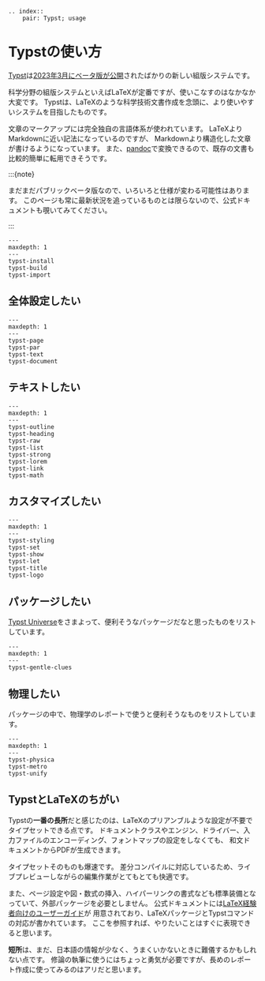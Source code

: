 ```{eval-rst}
.. index::
    pair: Typst; usage
```

# Typstの使い方

[Typst](https://typst.app/)は[2023年3月にベータ版が公開](https://typst.app/blog/2023/beta-oss-launch)されたばかりの新しい組版システムです。

科学分野の組版システムといえばLaTeXが定番ですが、使いこなすのはなかなか大変です。
Typstは、LaTeXのような科学技術文書作成を念頭に、より使いやすいシステムを目指したものです。

文章のマークアップには完全独自の言語体系が使われています。
LaTeXよりMarkdownに近い記法になっているのですが、
Markdownより構造化した文章が書けるようになっています。
また、[pandoc](../command/command-pandoc.md)で変換できるので、既存の文書も比較的簡単に転用できそうです。

:::{note}

まだまだパブリックベータ版なので、いろいろと仕様が変わる可能性はあります。
このページも常に最新状況を追っているものとは限らないので、公式ドキュメントも覗いてみてください。

:::

```{toctree}
---
maxdepth: 1
---
typst-install
typst-build
typst-import
```

## 全体設定したい

```{toctree}
---
maxdepth: 1
---
typst-page
typst-par
typst-text
typst-document
```

## テキストしたい

```{toctree}
---
maxdepth: 1
---
typst-outline
typst-heading
typst-raw
typst-list
typst-strong
typst-lorem
typst-link
typst-math
```

## カスタマイズしたい

```{toctree}
---
maxdepth: 1
---
typst-styling
typst-set
typst-show
typst-let
typst-title
typst-logo
```

## パッケージしたい

[Typst Universe](https://typst.app/universe)をさまよって、便利そうなパッケージだなと思ったものをリストしています。

```{toctree}
---
maxdepth: 1
---
typst-gentle-clues
```

## 物理したい

パッケージの中で、物理学のレポートで使うと便利そうなものをリストしています。

```{toctree}
---
maxdepth: 1
---
typst-physica
typst-metro
typst-unify
```

## TypstとLaTeXのちがい

Typstの**一番の長所**だと感じたのは、LaTeXのプリアンブルような設定が不要でタイプセットできる点です。
ドキュメントクラスやエンジン、ドライバー、入力ファイルのエンコーディング、フォントマップの設定をしなくても、
和文ドキュメントからPDFが生成できます。

タイプセットそのものも爆速です。
差分コンパイルに対応しているため、ライブプレビューしながらの編集作業がとてもとても快適です。

また、ページ設定や図・数式の挿入、ハイパーリンクの書式なども標準装備となっていて、外部パッケージを必要としません。
公式ドキュメントには[LaTeX経験者向けのユーザーガイド](https://typst.app/docs/guides/guide-for-latex-users/)が
用意されており、LaTeXパッケージとTypstコマンドの対応が書かれています。
ここを参照すれば、やりたいことはすぐに表現できると思います。

**短所**は、まだ、日本語の情報が少なく、うまくいかないときに難儀するかもしれない点です。
修論の執筆に使うにはちょっと勇気が必要ですが、長めのレポート作成に使ってみるのはアリだと思います。
